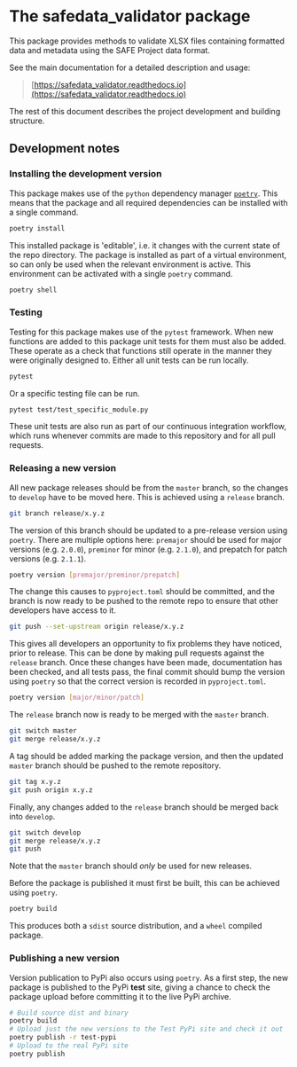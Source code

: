 # The safedata_validator package

This package provides methods to validate XLSX files containing formatted data and
metadata using the SAFE Project data format.

See the main documentation for a detailed description and usage:

> [https://safedata_validator.readthedocs.io](https://safedata_validator.readthedocs.io)

The rest of this document describes the project development and building structure.

## Development notes

### Installing the development version

This package makes use of the `python` dependency manager
[`poetry`](https://python-poetry.org). This means that the package and all required
dependencies can be installed with a single command.

```bash
poetry install
```

This installed package is 'editable', i.e. it changes with the current state of the repo
directory. The package is installed as part of a virtual environment, so can only be
used when the relevant environment is active. This environment can be activated with a
single `poetry` command.

```bash
poetry shell
```

### Testing

Testing for this package makes use of the `pytest` framework. When new functions are
added to this package unit tests for them must also be added. These operate as a check
that functions still operate in the manner they were originally designed to. Either all
unit tests can be run locally.

```bash
pytest
```

Or a specific testing file can be run.

```bash
pytest test/test_specific_module.py
```

These unit tests are also run as part of our continuous integration workflow, which runs
whenever commits are made to this repository and for all pull requests.

### Releasing a new version

All new package releases should be from the `master` branch, so the changes to `develop`
have to be moved here. This is achieved using a `release` branch.

```bash
git branch release/x.y.z
```

The version of this branch should be updated to a pre-release version using `poetry`.
There are multiple options here: `premajor` should be used for major versions (e.g.
`2.0.0`), `preminor` for minor (e.g. `2.1.0`), and prepatch for patch versions (e.g.
`2.1.1`).

```bash
poetry version [premajor/preminor/prepatch]
```

The change this causes to `pyproject.toml` should be committed, and the branch is now
ready to be pushed to the remote repo to ensure that other developers have access to it.

```bash
git push --set-upstream origin release/x.y.z
```

This gives all developers an opportunity to fix problems they have noticed, prior to
release. This can be done by making pull requests against the `release` branch. Once
these changes have been made, documentation has been checked, and all tests pass, the
final commit should bump the version using `poetry` so that the correct version is
recorded in `pyproject.toml`.

```bash
poetry version [major/minor/patch]
```

The `release` branch now is ready to be merged with the `master` branch.

```bash
git switch master
git merge release/x.y.z
```

A tag should be added marking the package version, and then the updated `master` branch
should be pushed to the remote repository.

```bash
git tag x.y.z
git push origin x.y.z
```

Finally, any changes added to the `release` branch should be merged back into `develop`.

```bash
git switch develop
git merge release/x.y.z
git push
```

Note that the `master` branch should _only_ be used for new releases.

Before the package is published it must first be built, this can be achieved using
`poetry`.

```bash
poetry build
```

This produces both a `sdist` source distribution, and a `wheel` compiled package.

### Publishing a new version

Version publication to PyPi also occurs using `poetry`.  As a first step, the new
package is published to the PyPi **test** site, giving a chance to check the package
upload before committing it to the live PyPi archive.

```bash
# Build source dist and binary
poetry build
# Upload just the new versions to the Test PyPi site and check it out
poetry publish -r test-pypi
# Upload to the real PyPi site
poetry publish
```
